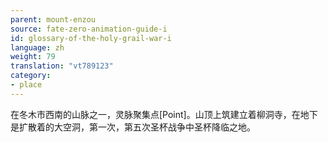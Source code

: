 ```yaml
---
parent: mount-enzou
source: fate-zero-animation-guide-i
id: glossary-of-the-holy-grail-war-i
language: zh
weight: 79
translation: "vt789123"
category:
- place
---
```


在冬木市西南的山脉之一，灵脉聚集点[Point]。山顶上筑建立着柳洞寺，在地下是扩散着的大空洞，第一次，第五次圣杯战争中圣杯降临之地。
